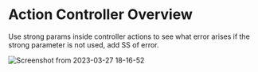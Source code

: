 # Action Controller Overview
Use strong params inside controller actions to see what error arises if the strong parameter is not used, add SS of error.


![Screenshot from 2023-03-27 18-16-52](https://user-images.githubusercontent.com/125335891/228136614-246ca1fa-9a54-4fe2-93ae-556bc774f7b4.png)
